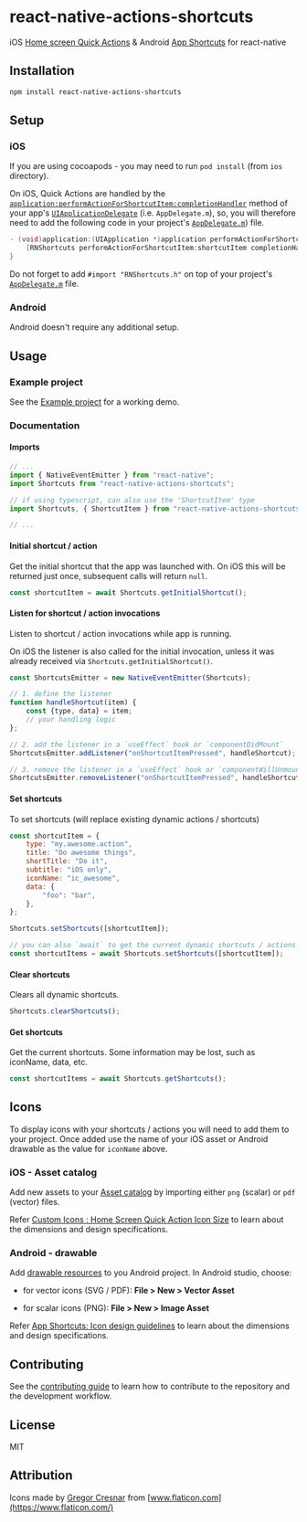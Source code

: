 # react-native-actions-shortcuts

iOS [Home screen Quick Actions](https://developer.apple.com/design/human-interface-guidelines/ios/system-capabilities/home-screen-actions/) & Android [App Shortcuts](https://developer.android.com/guide/topics/ui/shortcuts/creating-shortcuts) for react-native

## Installation

```bash
npm install react-native-actions-shortcuts
```

## Setup

### iOS

If you are using cocoapods - you may need to run `pod install` (from `ios` directory).

On iOS, Quick Actions are handled by the
[`application:performActionForShortcutItem:completionHandler`](https://developer.apple.com/documentation/uikit/uiapplicationdelegate/1622935-application?language=objc)
method of your app's [`UIApplicationDelegate`](https://developer.apple.com/documentation/uikit/uiapplicationdelegate) (i.e. `AppDelegate.m`),
so, you will therefore need to add the following code in your
project's [`AppDelegate.m`](./example/ios/ShortcutsExample/AppDelegate.m)) file.

```objective-c
- (void)application:(UIApplication *)application performActionForShortcutItem:(UIApplicationShortcutItem *)shortcutItem completionHandler:(void (^)(BOOL))completionHandler {
    [RNShortcuts performActionForShortcutItem:shortcutItem completionHandler:completionHandler];
}
```

Do not forget to add `#import "RNShortcuts.h"` on top of your project's [`AppDelegate.m`](./example/ios/ShortcutsExample/AppDelegate.m) file.

### Android

Android doesn't require any additional setup.

## Usage

### Example project

See the [Example project](./example/README.md) for a working demo.

### Documentation

#### Imports

```js
// ...
import { NativeEventEmitter } from "react-native";
import Shortcuts from "react-native-actions-shortcuts";

// if using typescript, can also use the 'ShortcutItem' type
import Shortcuts, { ShortcutItem } from "react-native-actions-shortcuts";

// ...
```

#### Initial shortcut / action

Get the initial shortcut that the app was launched with. On iOS this will be returned just once, subsequent calls will return `null`.

```js
const shortcutItem = await Shortcuts.getInitialShortcut();
```

#### Listen for shortcut / action invocations

Listen to shortcut / action invocations while app is running.

On iOS the listener is also called for the initial
invocation, unless it was already received via `Shortcuts.getInitialShortcut()`.

```js
const ShortcutsEmitter = new NativeEventEmitter(Shortcuts);

// 1. define the listener
function handleShortcut(item) {
    const {type, data} = item;
    // your handling logic
};

// 2. add the listener in a `useEffect` hook or `componentDidMount`
ShortcutsEmitter.addListener("onShortcutItemPressed", handleShortcut);

// 3. remove the listener in a `useEffect` hook or `componentWillUnmount`
ShortcutsEmitter.removeListener("onShortcutItemPressed", handleShortcut);
```

#### Set shortcuts

To set shortcuts (will replace existing dynamic actions / shortcuts)

```js
const shortcutItem = {
    type: "my.awesome.action",
    title: "Do awesome things",
    shortTitle: "Do it",
    subtitle: "iOS only",
    iconName: "ic_awesome",
    data: {
        "foo": "bar",
    },
};

Shortcuts.setShortcuts([shortcutItem]);

// you can also `await` to get the current dynamic shortcuts / actions
const shortcutItems = await Shortcuts.setShortcuts([shortcutItem]);
```

#### Clear shortcuts

Clears all dynamic shortcuts.

```js
Shortcuts.clearShortcuts();
```

#### Get shortcuts

Get the current shortcuts. Some information may be lost, such as iconName, data,
etc.

```js
const shortcutItems = await Shortcuts.getShortcuts();
```

## Icons

To display icons with your shortcuts / actions you will need to add them to your
project. Once added use the name of your iOS asset or Android drawable as the
value for `iconName` above.

### iOS - Asset catalog

Add new assets to your [Asset catalog](https://developer.apple.com/library/archive/documentation/ToolsLanguages/Conceptual/Xcode_Overview/AddingImages.html) by importing either `png` (scalar) or
`pdf` (vector) files.

Refer
[Custom Icons : Home Screen Quick Action Icon
Size](https://developer.apple.com/design/human-interface-guidelines/ios/icons-and-images/custom-icons/)
to learn about the dimensions and design specifications.

### Android - drawable

Add [drawable resources](https://developer.android.com/studio/write/resource-manager) to you Android project. In Android studio, choose:

- for vector icons (SVG / PDF): __File > New > Vector Asset__

- for scalar icons (PNG): __File > New > Image Asset__

Refer
[App Shortcuts: Icon design
guidelines](https://commondatastorage.googleapis.com/androiddevelopers/shareables/design/app-shortcuts-design-guidelines.pdf)
to learn about the dimensions and design specifications.

## Contributing

See the [contributing guide](CONTRIBUTING.md) to learn how to contribute to the repository and the development workflow.

## License

MIT

## Attribution

Icons made by [Gregor Cresnar](https://www.flaticon.com/authors/gregor-cresnar)
from [www.flaticon.com](https://www.flaticon.com/)
